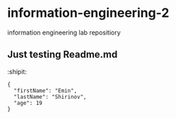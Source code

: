 # information-engineering-2
information engineering lab repositiory
## Just testing Readme.md
:shipit:
```
{
  "firstName": "Emin",
  "lastName": "Shirinov",
  "age": 19
}
```
